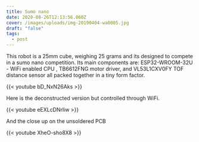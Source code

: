 ```yaml
---
title: Sumo nano
date: 2020-08-26T12:13:56.060Z
cover: /images/uploads/img-20190404-wa0005.jpg
draft: "false"
tags:
  - post
---
```

This robot is a 25mm cube, weighing 25 grams and its designed to compete in a sumo nano competition. Its main components are: ESP32-WROOM-32U - WiFi enabled CPU , TB6612FNG motor driver, and VL53L1CXV0FY TOF distance sensor all packed together in a tiny form factor.

{{< youtube bD_NxN26Aks >}}

Here is the deconstructed version but controlled through WiFi.

{{< youtube eEXLcDNrliw >}}

And the close up on the unsoldered PCB

{{< youtube XheO-sho8X8 >}}